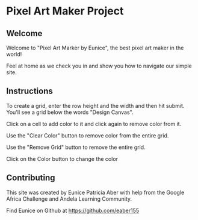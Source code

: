 # Pixel Art Maker Project

## Welcome

Welcome to "Pixel Art Marker by Eunice", the best pixel art maker in the world! 

Feel at home as we check you in and show you how to navigate our simple site.

## Instructions

To create a grid, enter the row height and the width and then hit submit. You'll see a grid below the words "Design Canvas".

Click on a cell to add color to it and click again to remove color from it.

Use the "Clear Color" button to remove color from the entire grid.

Use the "Remove Grid" button to remove the entire grid.

Click on the Color button to change the color

## Contributing

This site was created by Eunice Patricia Aber with help from the Google Africa Challenge and Andela Learning Community.

Find Eunice on Github at https://github.com/eaber155
